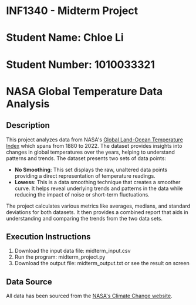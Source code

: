 # INF1340 - Midterm Project
# Student Name: Chloe Li
# Student Number: 1010033321
# NASA Global Temperature Data Analysis

## Description

This project analyzes data from NASA's [Global Land-Ocean Temperature Index](https://climate.nasa.gov/vital-signs/global-temperature/) which spans from 1880 to 2022. The dataset provides insights into changes in global temperatures over the years, helping to understand patterns and trends.
The dataset presents two sets of data points:
- **No Smoothing**: This set displays the raw, unaltered data points providing a direct representation of temperature readings.
- **Lowess**: This is a data smoothing technique that creates a smoother curve. It helps reveal underlying trends and patterns in the data while reducing the impact of noise or short-term fluctuations.

The project calculates various metrics like averages, medians, and standard deviations for both datasets. It then provides a combined report that aids in understanding and comparing the trends from the two data sets.

## Execution Instructions

1. Download the input data file: midterm_input.csv
3. Run the program: midterm_project.py
5. Download the output file: midterm_output.txt or see the result on screen

## Data Source
All data has been sourced from the [NASA's Climate Change website](https://climate.nasa.gov/vital-signs/global-temperature/).
